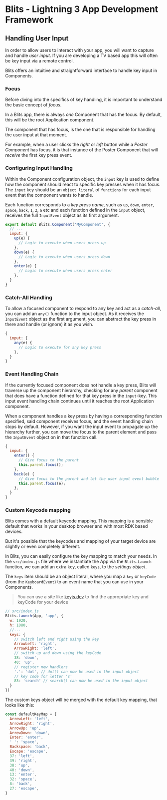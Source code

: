 # Blits - Lightning 3 App Development Framework

## Handling User Input

In order to allow users to interact with your app, you will want to capture and handle _user input_. If you are developing a TV based app this will
often be key input via a remote control.

Blits offers an intuitive and straightforward interface to handle key input in Components.

### Focus

Before diving into the specifics of key handling, it is important to understand the basic concept of _focus_.

In a Blits app, there is always _one_ Component that has the focus. By default, this will be the root Application component.

The component that has focus, is the one that is responsible for handling the user input at that moment.

For example, when a user clicks the _right_ or _left_ button while a _Poster Component_ has focus, it is that instance of the Poster Component that will _receive_ the first key press event.

### Configuring Input Handling

Within the Component configuration object, the `input` key is used to define how the component should react to specific key presses when it has focus. The `input` key should be an `object literal` of `functions` for each input event that the component wants to handle.

Each function corresponds to a _key press name_, such as `up`, `down`, `enter`, `space`, `back`, `1`, `2`, `a` etc and each function defined in the `input` object, receives the full `InputEvent` object as its first argument.

```js
export default Blits.Component('MyComponent', {
  // ...
  input: {
    up(e) {
      // Logic to execute when users press up
    },
    down(e) {
      // Logic to execute when users press down
    },
    enter(e) {
      // Logic to execute when users press enter
    },
  }
}
```

### Catch-All Handling

To allow a focused component to respond to any key and act as a _catch-all_, you can add an `any()` function to the input object. As it receives the `InputEvent` object as the first argument, you can abstract the key press in there and handle (or ignore) it as you wish.

```javascript
{
  input: {
    any(e) {
      // Logic to execute for any key press
    },
  }
}
```

### Event Handling Chain

If the currently focused component does not handle a key press, Blits will traverse up the component hierarchy, checking for any _parent_ component that does have a function defined for that key press in the `input`-key. This input event handling chain continues until it reaches the root Application component.

When a component handles a key press by having a corresponding function specified, said component receives focus, and the event handling chain stops by default. However, if you want the input event to propagate up the hierarchy further, you can move the focus to the parent element and pass the `InputEvent` object on in that function call.

```javascript
{
  input: {
    enter() {
      // Give focus to the parent
      this.parent.focus();
    },
    back(e) {
      // Give focus to the parent and let the user input event bubble
      this.parent.focus(e);
    },
  }
}
```

### Custom Keycode mapping

Blits comes with a default keycode mapping. This mapping is a sensible default that works in your desktop browser and with most RDK based devices.

But it's possible that the keycodes and mapping of your target device are slightly or even completely different.

In Blits, you can easily configure the key mapping to match your needs. In the `src/index.js` file where we instantiate the App via the `Blits.Launch` function, we can add an extra key, called `keys`, to the _settings object_.

The `keys` item should be an object literal, where you map a `key` or `keyCode` (from the `KeyboardEvent`) to an event name that you can use in your Components.

> You can use a site like [keyjs.dev](https://keyjs.dev/) to find the appropriate key and keyCode for your device

```js
// src/index.js
Blits.Launch(App, 'app', {
  w: 1920,
  h: 1080,
  //...
  keys: {
    // switch left and right using the key
    ArrowLeft: 'right',
    ArrowRight: 'left',
    // switch up and down using the keyCode
    38: 'down',
    40: 'up',
    // register new handlers
    '.': 'dot', // dot() can now be used in the input object
    // key code for letter 's'
    83: 'search' // search() can now be used in the input object
  }
})
```

The custom keys object will be merged with the default key mapping, that looks like this:

```js
const defaultKeyMap = {
  ArrowLeft: 'left',
  ArrowRight: 'right',
  ArrowUp: 'up',
  ArrowDown: 'down',
  Enter: 'enter',
  ' ': 'space',
  Backspace: 'back',
  Escape: 'escape',
  37: 'left',
  39: 'right',
  38: 'up',
  40: 'down',
  13: 'enter',
  32: 'space',
  8: 'back',
  27: 'escape',
}
```
